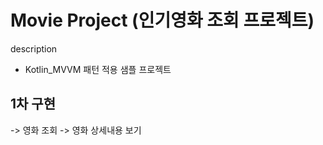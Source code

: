 # Movie Project (인기영화 조회 프로젝트) 


description 
 - Kotlin_MVVM 패턴 적용 샘플 프로젝트
 
 
 <h2>1차 구현</h2>
  -> 영화 조회
  -> 영화 상세내용 보기
  
  
